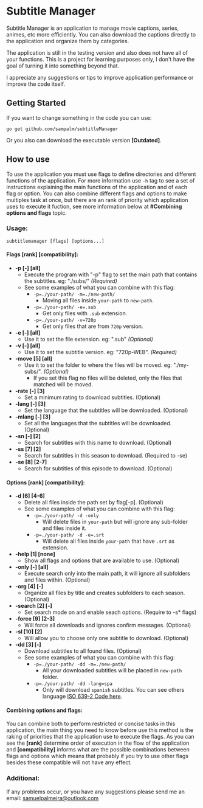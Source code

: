 # Subtitle Manager

Subtitle Manager is an application to manage movie captions, series, animes, etc more efficiently. You can also download the captions directly to the application and organize them by categories.

The application is still in the testing version and also does not have all of your functions. This is a project for learning purposes only, I don't have the goal of turning it into something beyond that.

I appreciate any suggestions or tips to improve application performance or improve the code itself.

## Getting Started
If you want to change something in the code you can use: 
```
go get github.com/sampalm/subtitleManager
```

Or you also can download the executable version **[Outdated]**.

## How to use

To use the application you must use flags to define directories and different functions of the application. For more information use `-h` tag to see a set of instructions explaining the main functions of the application and of each flag or option. You can also combine different flags and options to make multiples task at once, but there are an rank of priority which application uses to execute it fuction, see more information below at **#Combining options and flags** topic.

### Usage:
`subtitlemanager [flags] [options...]`

#### Flags [rank] [compatibility]:
* **-p [-] [all]**	
    * Execute the program with "-p" flag to set the main path that contains the subtitles. eg: "./subs/" *(Required)*
    * See some examples of what you can combine with this flag:
        * `-p=./your-path/ -m=./new-path/`
            -  Moving all files inside `your-path` to `new-path`.
        * `-p=./your-path/ -e=.sub`
            -  Get only files with `.sub` extension.
        * `-p=./your-path/ -v=720p`
            - Get only files that are from `720p` version.    
* **-e [-] [all]**	
    * Use it to set the file extension. eg: ".sub" *(Optional)*
* **-v [-] [all]**	
    * Use it to set the subtitle version. eg: "720p-WEB". *(Required)*
* **-move [5] [all]**	
    * Use it to set the folder to where the files will be moved. eg: "./my-subs/". *(Optional)*
	    * If you set this flag no files will be deleted, only the files that matched will be moved.
* **-rate [-] [3]**
    * Set a minimum rating to download subtitles. (Optional)
* **-lang [-] [3]**
    * Set the language that the subtitles will be downloaded. (Optional)
* **-mlang [-] [3]**
    * Set all the languages that the subtitles will be downloaded. (Optional)
* **-sn [-] [2]**
    * Search for subtitles with this name to download. (Optional)
* **-ss [7] [2]**
    * Search for subtitles in this season to download. (Required to -se)
* **-se [8] [2-7]**
    * Search for subtitles of this episode to download. (Optional)

#### Options [rank] [compatibility]:
* **-d [6] [4-6]**	
    * Delete all files inside the path set by flag[-p]. (Optional)
    * See some examples of what you can combine with this flag:
        * `-p=./your-path/ -d -only`
            - Will delete files in `your-path` but will ignore any sub-folder and files inside it.
        * `-p=./your-path/ -d -e=.srt`
            - Will delete all files inside `your-path` that have `.srt` as extension.
* **-help [1] [none]**	
    * Show all flags and options that are available to use. (Optional)
* **-only [-] [all]**	
    * Execute search only into the main path, it will ignore all subfolders and files within. (Optional)
* **-org [4] [-]**	
    * Organize all files by title and creates subfolders to each season. (Optional)
* **-search [2] [-]**
    * Set search mode on and enable seach options. (Require to -s* flags)
* **-force [9] [2-3]**
    * Will force all downloads and ignores confirm messages. (Optional)
* **-sl [10] [2]**
    * Will allow you to choose only one subtitle to download. (Optional)
* **-dd [3] [-]**
    * Download subtitles to all found files. (Optional)
    * See some examples of what you can combine with this flag:
        * `-p=./your-path/ -dd -m=./new-path/`
            - All your downloaded subtitles will be placed in `new-path` folder.
        * `-p=./your-path/ -dd -lang=spa`
            - Only will download `spanish` subtitles. You can see others language [ISO 639-2 Code here](http://www.loc.gov/standards/iso639-2/php/code_list.php).


#### Combining options and flags:
You can combine both to perform restricted or concise tasks in this application, the main thing you need to know before use this method is the raking of priorities that the application use to execute the flags. As you can see the **[rank]** determine order of execution in the flow of the application and **[compatibility]** informs what are the possible combinations between flags and options which means that probably if you try to use other flags besides these compatible will not have any effect.
	
### Additional:
If any problems occur, or you have any suggestions please send me an email: samuelpalmeira@outlook.com
	
